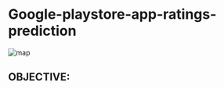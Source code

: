 # Google-playstore-app-ratings-prediction

![map](https://drive.google.com/file/d/1iKHX2i-M2Az6w_s9cW76pPuRFGIrg6Pd/view?usp=sharing)

## OBJECTIVE:
